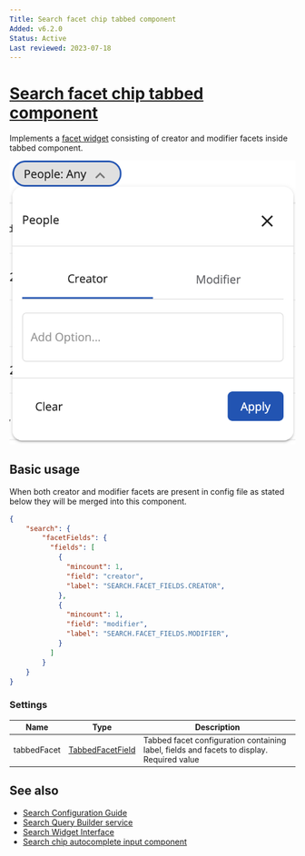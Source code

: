 ```yaml
---
Title: Search facet chip tabbed component
Added: v6.2.0
Status: Active
Last reviewed: 2023-07-18
---
```


# [Search facet chip tabbed component](../../../lib/content-services/src/lib/search/components/search-filter-chips/search-facet-chip-tabbed/search-facet-chip-tabbed.component.ts "Defined in search-facet-chip-tabbed.component.ts")

Implements a [facet widget](../../../lib/content-services/src/lib/search/models/facet-widget.interface.ts) consisting of creator and modifier facets inside tabbed component.

![Search facet chip tabbed](../../docassets/images/search-facet-chip-tabbed.png)

## Basic usage
When both creator and modifier facets are present in config file as stated below they will be merged into this component.

```json
{
    "search": {
        "facetFields": {
          "fields": [
            {
              "mincount": 1,
              "field": "creator",
              "label": "SEARCH.FACET_FIELDS.CREATOR",
            },
            {
              "mincount": 1,
              "field": "modifier",
              "label": "SEARCH.FACET_FIELDS.MODIFIER",
            }
          ]
        }
    }
}
```

### Settings

| Name | Type | Description |
| ---- | ---- | ----------- |
| tabbedFacet | [TabbedFacetField](../../../lib/content-services/src/lib/search/models/tabbed-facet-field.interface.ts) | Tabbed facet configuration containing label, fields and facets to display. Required value |

## See also

-   [Search Configuration Guide](../../user-guide/search-configuration-guide.md)
-   [Search Query Builder service](../services/search-query-builder.service.md)
-   [Search Widget Interface](../interfaces/search-widget.interface.md)
-   [Search chip autocomplete input component](search-chip-autocomplete-input.component.md)

